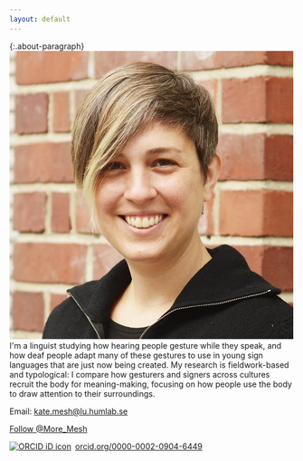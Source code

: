 ```yaml
---
layout: default
---
```


{:.about-paragraph}
<img class="side-picture" src="/Images/Kate_for_web_square.jpg">
I'm a linguist studying how hearing people gesture while they speak, and how deaf people 
adapt many of these gestures to use in young sign languages that are just now being created. 
My research is fieldwork-based and typological: I compare how gesturers and signers across cultures recruit 
the body for meaning-making, focusing on how people use the body to draw attention to their surroundings. 

Email: [kate.mesh@lu.humlab.se](mailto:kate.mesh@humlab.lu.se) 

<a href="https://twitter.com/More_Mesh?ref_src=twsrc%5Etfw" class="twitter-follow-button" data-show-count="false">Follow @More_Mesh</a><script async src="https://platform.twitter.com/widgets.js" charset="utf-8"></script>

<a href="https://orcid.org/0000-0002-0904-6449" target="orcid.widget" rel="noopener noreferrer" style="vertical-align:top;"><img src="https://orcid.org/sites/default/files/images/orcid_16x16.png" style="width:1em;margin-right:.5em;" alt="ORCID iD icon">orcid.org/0000-0002-0904-6449</a>
